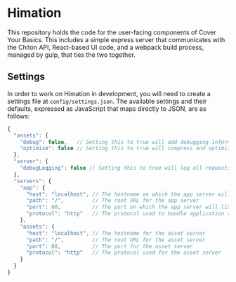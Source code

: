 # Himation

This repository holds the code for the user-facing components of Cover Your
Basics.  This includes a simple express server that communicates with the Chiton
API, React-based UI code, and a webpack build process, managed by gulp, that
ties the two together.

## Settings

In order to work on Himation in development, you will need to create a settings
file at `config/settings.json`.  The available settings and their defaults,
expressed as JavaScript that maps directly to JSON, are as follows:

```javascript
{
  "assets": {
    "debug": false,   // Setting this to true will add debugging information to asset builds
    "optimize": false // Setting this to true will compress and optimize all assets during build
  },
  "server": {
    "debugLogging": false // Setting this to true will log all requests made to the app server
  },
  "servers": {
    "app": {
      "host": "localhost", // The hostname on which the app server will listen
      "path": "/",         // The root URL for the app server
      "port": 80,          // The port on which the app server will listen
      "protocol": "http"   // The protocol used to handle application requests
    },
    "assets": {
      "host": "localhost", // The hostname for the asset server
      "path": "/",         // The root URL for the asset server
      "port": 80,          // The port for the asset server
      "protocol": "http"   // The protocol used for the asset server
    }
  }
}
```

